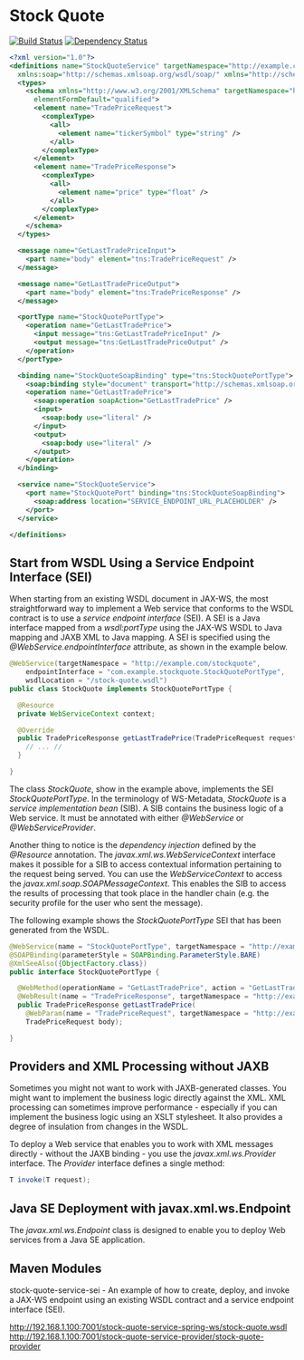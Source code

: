 # Stock Quote

[![Build Status](https://travis-ci.org/SOFTWARE-CLINIC/soa-seed-stock-quote.svg?branch=master)](https://travis-ci.org/SOFTWARE-CLINIC/soa-seed-stock-quote)
[![Dependency Status](https://www.versioneye.com/user/projects/57a18e333d8eb6004f9bcf2a/badge.svg?style=flat-square)](https://www.versioneye.com/user/projects/57a18e333d8eb6004f9bcf2a)

```xml
<?xml version="1.0"?>
<definitions name="StockQuoteService" targetNamespace="http://example.com/stockquote" xmlns:tns="http://example.com/stockquote"
  xmlns:soap="http://schemas.xmlsoap.org/wsdl/soap/" xmlns="http://schemas.xmlsoap.org/wsdl/">
  <types>
    <schema xmlns="http://www.w3.org/2001/XMLSchema" targetNamespace="http://example.com/stockquote"
      elementFormDefault="qualified">
      <element name="TradePriceRequest">
        <complexType>
          <all>
            <element name="tickerSymbol" type="string" />
          </all>
        </complexType>
      </element>
      <element name="TradePriceResponse">
        <complexType>
          <all>
            <element name="price" type="float" />
          </all>
        </complexType>
      </element>
    </schema>
  </types>

  <message name="GetLastTradePriceInput">
    <part name="body" element="tns:TradePriceRequest" />
  </message>

  <message name="GetLastTradePriceOutput">
    <part name="body" element="tns:TradePriceResponse" />
  </message>

  <portType name="StockQuotePortType">
    <operation name="GetLastTradePrice">
      <input message="tns:GetLastTradePriceInput" />
      <output message="tns:GetLastTradePriceOutput" />
    </operation>
  </portType>

  <binding name="StockQuoteSoapBinding" type="tns:StockQuotePortType">
    <soap:binding style="document" transport="http://schemas.xmlsoap.org/soap/http" />
    <operation name="GetLastTradePrice">
      <soap:operation soapAction="GetLastTradePrice" />
      <input>
        <soap:body use="literal" />
      </input>
      <output>
        <soap:body use="literal" />
      </output>
    </operation>
  </binding>

  <service name="StockQuoteService">
    <port name="StockQuotePort" binding="tns:StockQuoteSoapBinding">
      <soap:address location="SERVICE_ENDPOINT_URL_PLACEHOLDER" />
    </port>
  </service>

</definitions>
```

## Start from WSDL Using a Service Endpoint Interface (SEI)
When starting from an existing WSDL document in JAX-WS, the most straightforward way
to implement a Web service that conforms to the WSDL contract is to use a
*service endpoint interface* (SEI). A SEI is a Java interface mapped from a *wsdl:portType*
using the JAX-WS WSDL to Java mapping and JAXB XML to Java mapping. A SEI is specified using
the *@WebService.endpointInterface* attribute, as shown in the example below.

```java
@WebService(targetNamespace = "http://example.com/stockquote",
    endpointInterface = "com.example.stockquote.StockQuotePortType",
    wsdlLocation = "/stock-quote.wsdl")
public class StockQuote implements StockQuotePortType {

  @Resource
  private WebServiceContext context;

  @Override
  public TradePriceResponse getLastTradePrice(TradePriceRequest request) {
    // ... //
  }

}
```
The class *StockQuote*, show in the example above, implements the SEI *StockQuotePortType*.
In the terminology of WS-Metadata, *StockQuote* is a *service implementation bean* (SIB).
A SIB contains the business logic of a Web service. It must be annotated with either
*@WebService* or *@WebServiceProvider*.

Another thing to notice is the *dependency injection* defined by the *@Resource* annotation.
The *javax.xml.ws.WebServiceContext* interface makes it possible for a SIB to access
contextual information pertaining to the request being served. You can use the *WebServiceContext*
to access the *javax.xml.soap.SOAPMessageContext*. This enables the SIB to access the
results of processing that took place in the handler chain (e.g. the security profile for
the user who sent the message).

The following example shows the *StockQuotePortType* SEI that has been generated from the WSDL.
```java
@WebService(name = "StockQuotePortType", targetNamespace = "http://example.com/stockquote")
@SOAPBinding(parameterStyle = SOAPBinding.ParameterStyle.BARE)
@XmlSeeAlso({ObjectFactory.class})
public interface StockQuotePortType {

  @WebMethod(operationName = "GetLastTradePrice", action = "GetLastTradePrice")
  @WebResult(name = "TradePriceResponse", targetNamespace = "http://example.com/stockquote", partName = "body")
  public TradePriceResponse getLastTradePrice(
    @WebParam(name = "TradePriceRequest", targetNamespace = "http://example.com/stockquote", partName = "body")
    TradePriceRequest body);

}
```
## Providers and XML Processing without JAXB
Sometimes you might not want to work with JAXB-generated classes. You might want to implement
the business logic directly against the XML. XML processing can sometimes improve performance - especially
if you can implement the business logic using an XSLT stylesheet. It also provides a degree of insulation
from changes in the WSDL.

To deploy a Web service that enables you to work with XML messages directly - without the JAXB binding - you
use the *javax.xml.ws.Provider<T>* interface. The *Provider<T>* interface defines a single method:
```java
T invoke(T request);
```

## Java SE Deployment with javax.xml.ws.Endpoint
The *javax.xml.ws.Endpoint* class is designed to enable you to deploy Web services from a Java SE application.

## Maven Modules

stock-quote-service-sei - An example of how to create, deploy, and invoke a JAX-WS
endpoint using an existing WSDL contract and a service endpoint interface (SEI).

http://192.168.1.100:7001/stock-quote-service-spring-ws/stock-quote.wsdl
http://192.168.1.100:7001/stock-quote-service-provider/stock-quote-provider
